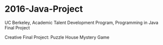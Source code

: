 # 2016-Java-Project
UC Berkeley, Academic Talent Development Program, Programming in Java Final Project

Creative Final Project: Puzzle House Mystery Game
